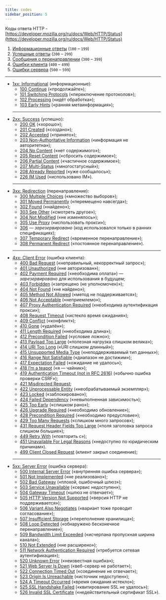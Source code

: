 ```yaml
---
title: codes
sidebar_position: 5
---
```


Коды ответа HTTP - [https://developer.mozilla.org/ru/docs/Web/HTTP/Status](https://developer.mozilla.org/ru/docs/Web/HTTP/Status)

<ol>
  <li><a href="#">Информационные ответы</a> (<code>100</code> – <code>199</code>)</li>
  <li><a href="#">Успешные ответы</a> (<code>200</code> – <code>299</code>)</li>
  <li><a href="#">Сообщения о перенаправлении</a> (<code>300</code> – <code>399</code>)</li>
  <li><a href="#">Ошибки клиента</a> (<code>400</code> – <code>499</code>)</li>
  <li><a href="#">Ошибки сервера</a> (<code>500</code> – <code>599</code>)</li>
</ol>

---

<ul><li><a href="#">1xx: Informational</a> (информационные):
<ul><li><a href="#">100 Continue</a> («продолжайте»);</li>
<li><a href="#">101 Switching Protocols</a> («переключение протоколов»);</li>
<li><a href="#">102 Processing</a> («идёт обработка»);</li>
<li><a  href="#">103 Early Hints</a> («ранняя метаинформация»);</li></ul></li>

<hr/>

<li><a href="#">2xx: Success</a> (успешно):
<ul><li><a href="#">200 OK</a> («хорошо»);</li>
<li><a href="#">201 Created</a> («создано»);</li>
<li><a href="#">202 Accepted</a> («принято»);</li>
<li><a href="#">203 Non-Authoritative Information</a> («информация не авторитетна»);</li>
<li><a href="#">204 No Content</a> («нет содержимого»);</li>
<li><a href="#">205 Reset Content</a> («сбросить содержимое»);</li>
<li><a href="#">206 Partial Content</a> («частичное содержимое»);</li>
<li><a href="#">207 Multi-Status</a> («многостатусный»);</li>
<li><a href="#">208 Already Reported</a> («уже сообщалось»);</li>
<li><a href="#">226 IM Used</a> («использовано IM»).</li></ul></li>

<hr/>

<li><a href="#">3xx: Redirection</a> (перенаправление):
<ul><li><a href="#">300 Multiple Choices</a> («множество выборов»);</li>
<li><a href="#">301 Moved Permanently</a> («перемещено навсегда»);</li>
<li><a href="#">302 Found</a> («найдено»);</li>
<li><a href="#">303 See Other</a> («смотреть другое»);</li>
<li><a href="#">304 Not Modified</a> («не изменялось»);</li>
<li><a href="#">305 Use Proxy</a> («использовать прокси»);</li>
<li><a href="#">306</a>&nbsp;— <i>зарезервировано</i> (код использовался только в ранних спецификациях);</li>
<li><a href="#">307 Temporary Redirect</a> («временное перенаправление»);</li>
<li><a href="#">308 Permanent Redirect</a> («постоянное перенаправление»).</li></ul></li>

<hr/>

<li><a href="#">4xx: Client Error</a> (ошибка клиента):
<ul><li><a href="#">400 Bad Request</a> («неправильный, некорректный запрос»);</li>
<li><a href="#">401 Unauthorized</a> («не авторизован»);</li>
<li><a href="#">402 Payment Required</a> («необходима оплата»)&nbsp;— <i>зарезервировано</i> для использования в будущем;</li>
<li><a href="#">403 Forbidden</a> («запрещено (не уполномочен)»);</li>
<li><a href="#">404 Not Found</a> («не найдено»);</li>
<li><a href="#">405 Method Not Allowed</a> («метод не поддерживается»);</li>
<li><a href="#">406 Not Acceptable</a> («неприемлемо»);</li>
<li><a href="#">407 Proxy Authentication Required</a> («необходима аутентификация прокси»);</li>
<li><a href="#">408 Request Timeout</a> («истекло время ожидания»);</li>
<li><a href="#">409 Conflict</a> («конфликт»);</li>
<li><a href="#">410 Gone</a> («удалён»);</li>
<li><a href="#">411 Length Required</a> («необходима длина»);</li>
<li><a href="#">412 Precondition Failed</a> («условие ложно»);</li>
<li><a href="#">413 Payload Too Large</a> («полезная нагрузка слишком велика»);</li>
<li><a href="#">414 URI Too Long</a> («URI слишком длинный»);</li>
<li><a href="#">415 Unsupported Media Type</a> («неподдерживаемый тип данных»);</li>
<li><a href="#">416 Range Not Satisfiable</a> («диапазон не достижим»);</li>
<li><a href="#">417 Expectation Failed</a> («ожидание не удалось»);</li>
<li><a href="#">418 I’m a teapot</a> («я&nbsp;— чайник»);</li>
<li><a href="#">419 Authentication Timeout (not in RFC 2616)</a> («обычно ошибка проверки CSRF»);</li>
<li><a href="#">421 Misdirected Request</a>;</li>
<li><a href="#">422 Unprocessable Entity</a> («необрабатываемый экземпляр»);</li>
<li><a href="#">423 Locked</a> («заблокировано»);</li>
<li><a href="#">424 Failed Dependency</a> («невыполненная зависимость»);</li>
<li><a href="#">425 Too Early</a> («слишком рано»);</li>
<li><a href="#">426 Upgrade Required</a> («необходимо обновление»);</li>
<li><a href="#">428 Precondition Required</a> («необходимо предусловие»);</li>
<li><a href="#">429 Too Many Requests</a> («слишком много запросов»);</li>
<li><a href="#">431 Request Header Fields Too Large</a> («поля заголовка запроса слишком большие»);</li>
<li><a href="#">449 Retry With</a> («повторить с»);</li>
<li><a href="#">451 Unavailable For Legal Reasons</a> («недоступно по юридическим причинам»).</li>
<li><a href="#">499 Client Closed Request</a> (клиент закрыл соединение);</li></ul></li>

<hr/>

<li><a href="#">5xx: Server Error</a> (ошибка сервера):
<ul><li><a href="#">500 Internal Server Error</a> («внутренняя ошибка сервера»);</li>
<li><a href="#">501 Not Implemented</a> («не реализовано»);</li>
<li><a href="#">502 Bad Gateway</a> («плохой, ошибочный шлюз»);</li>
<li><a href="#">503 Service Unavailable</a> («сервис недоступен»);</li>
<li><a href="#">504 Gateway Timeout</a> («шлюз не отвечает»);</li>
<li><a href="#">505 HTTP Version Not Supported</a> («версия HTTP не поддерживается»);</li>
<li><a href="#">506 Variant Also Negotiates</a> («вариант тоже проводит согласование»);</li>
<li><a href="#">507 Insufficient Storage</a> («переполнение хранилища»);</li>
<li><a href="#">508 Loop Detected</a> («обнаружено бесконечное перенаправление»);</li>
<li><a href="#">509 Bandwidth Limit Exceeded</a> («исчерпана пропускная ширина канала»);</li>
<li><a href="#">510 Not Extended</a> («не расширено»);</li>
<li><a href="#">511 Network Authentication Required</a> («требуется сетевая аутентификация»);</li>
<li><a href="#">520 Unknown Error</a> («неизвестная ошибка»);</li>
<li><a href="#">521 Web Server Is Down</a> («веб-сервер не работает»);</li>
<li><a href="#">522 Connection Timed Out</a> («соединение не отвечает»);</li>
<li><a href="#">523 Origin Is Unreachable</a> («источник недоступен»);</li>
<li><a href="#">524 A Timeout Occurred</a> («время ожидания истекло»);</li>
<li><a href="#">525 SSL Handshake Failed</a> («квитирование SSL не удалось»);</li>
<li><a href="#">526 Invalid SSL Certificate</a> («недействительный сертификат SSL»).</li></ul></li></ul>
